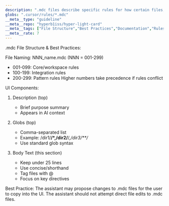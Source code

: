 ```yaml
---
description: ".mdc files describe specific rules for how certain files, file types, and directories are to be understood and used"
globs: ".cursor/rules/*.mdc"
__meta__type: "guideline"
__meta__repo: "hyperb1iss/hyper-light-card"
__meta__tags: ["File Structure","Best Practices","Documentation","Rules","Naming Conventions"]
__meta__rate: 7
---
```

.mdc File Structure & Best Practices:

File Naming: NNN_name.mdc (NNN = 001-299)

- 001-099: Core/workspace rules
- 100-199: Integration rules
- 200-299: Pattern rules
  Higher numbers take precedence if rules conflict

UI Components:

1. Description (top)

   - Brief purpose summary
   - Appears in AI context

2. Globs (top)

   - Comma-separated list
   - Example: /dir1/**/\*,/dir2/**/_,/dir3/\*\*/_
   - Use standard glob syntax

3. Body Text (this section)
   - Keep under 25 lines
   - Use concise/shorthand
   - Tag files with @
   - Focus on key directives

Best Practice: The assistant may propose changes to .mdc files for the user to copy into the UI. The assistant should not attempt direct file edits to .mdc files.